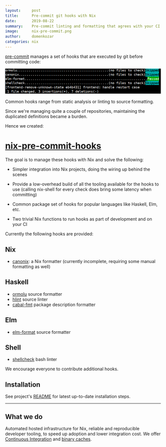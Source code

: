```yaml
---
layout:     post
title:      Pre-commit git hooks with Nix
date:       2019-08-22
summary:    Pre-commit linting and formatting that agrees with your CI
image:      nix-pre-commit.png
author:     domenkozar
categories: nix
---
```


[pre-commit](https://pre-commit.com/) manages a set of hooks that are executed by git before committing code:

![pre-commit.png](/images/nix-pre-commit.png)

Common hooks range from static analysis or linting to source formatting.

Since we're managing quite a couple of repositories, maintaining the duplicated definitions became a burden.

Hence we created:

# [nix-pre-commit-hooks](https://github.com/hercules-ci/nix-pre-commit-hooks)

The goal is to manage these hooks with Nix and solve the following:

- Simpler integration into Nix projects, doing the wiring up behind the scenes

- Provide a low-overhead build of all the tooling available for the hooks to use
   (calling nix-shell for every check does bring some latency when committing)

- Common package set of hooks for popular languages like Haskell, Elm, etc.

- Two trivial Nix functions to run hooks as part of development and on your CI

Currently the following hooks are provided:


## Nix

- [canonix](https://github.com/hercules-ci/canonix/): a Nix formatter (currently incomplete, requiring some manual formatting as well)

## Haskell

- [ormolu](https://github.com/tweag/ormolu) source formatter
- [hlint](https://github.com/ndmitchell/hlint) source linter
- [cabal-fmt](https://github.com/phadej/cabal-fmt) package description formatter

## Elm

- [elm-format](https://github.com/avh4/elm-format) source formatter

## Shell

- [shellcheck](https://github.com/koalaman/shellcheck) bash linter

We encourage everyone to contribute additional hooks.

## Installation

See project's [README](https://github.com/hercules-ci/nix-pre-commit-hooks#installation--usage)
for latest up-to-date installation steps.


---

## What we do

Automated hosted infrastructure for Nix, reliable and reproducible developer tooling, to speed up adoption and lower integration cost.
We offer [Continuous Integration](https://hercules-ci.com) and [binary caches](https://cachix.org).
